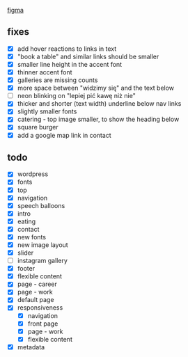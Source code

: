 [figma](https://www.figma.com/design/V2BtyVVcHKgG5A9MEF1IwP/wesola?node-id=0-1&t=aSbirau5emNwTmAZ-0)

## fixes
- [x] add hover reactions to links in text
- [x] "book a table" and similar links should be smaller
- [x] smaller line height in the accent font
- [x] thinner accent font
- [x] galleries are missing counts
- [x] more space between "widzimy się" and the text below
- [ ] neon blinking on "lepiej pić kawę niż nie"
- [x] thicker and shorter (text width) underline below nav links
- [x] slightly smaller fonts
- [x] catering - top image smaller, to show the heading below
- [x] square burger
- [x] add a google map link in contact

## todo
- [x] wordpress
- [x] fonts
- [x] top
- [x] navigation
- [x] speech balloons
- [x] intro
- [x] eating
- [x] contact
- [x] new fonts
- [x] new image layout
- [x] slider
- [ ] instagram gallery
- [x] footer
- [x] flexible content
- [x] page - career
- [x] page - work
- [x] default page
- [x] responsiveness
  - [x] navigation
  - [x] front page
  - [x] page - work
  - [x] flexible content
- [x] metadata

